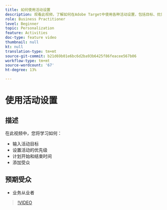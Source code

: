 ```yaml
---
title: 如何使用活动设置
description: 观看此视频，了解如何在Adobe Target中使用各种活动设置，包括目标、优先级、开始和结束时间以及受众。
role: Business Practitioner
level: Beginner
topic: Personalization
feature: Activities
doc-type: feature video
thumbnail: null
kt: null
translation-type: tm+mt
source-git-commit: b21d69b01e6bc6d2ba93b6425f86feacee567b06
workflow-type: tm+mt
source-wordcount: '67'
ht-degree: 13%

---
```



# 使用活动设置

## 描述

在此视频中，您将学习如何：

* 输入活动目标
* 设置活动的优先级
* 计划开始和结束时间
* 添加受众

## 预期受众

* 业务从业者

>[!VIDEO](https://video.tv.adobe.com/v/17381/?quality=12)